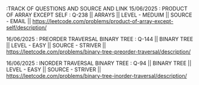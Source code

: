 :TRACK OF QUESTIONS AND SOURCE AND LINK
15/06/2025 : PRODUCT OF ARRAY EXCEPT SELF : Q-238 || ARRAYS || LEVEL - MEDUIM || SOURCE - EMAIL || https://leetcode.com/problems/product-of-array-except-self/description/

16/06/2025 : PREORDER TRAVERSAL BINARY TREE : Q-144 || BINARY TREE || LEVEL - EASY || SOURCE - STRIVER || https://leetcode.com/problems/binary-tree-preorder-traversal/description/

16/06/2025 : INORDER TRAVERSAL BINARY TREE : Q-94 || BINARY TREE || LEVEL - EASY || SOURCE - STRIVER || https://leetcode.com/problems/binary-tree-inorder-traversal/description/
